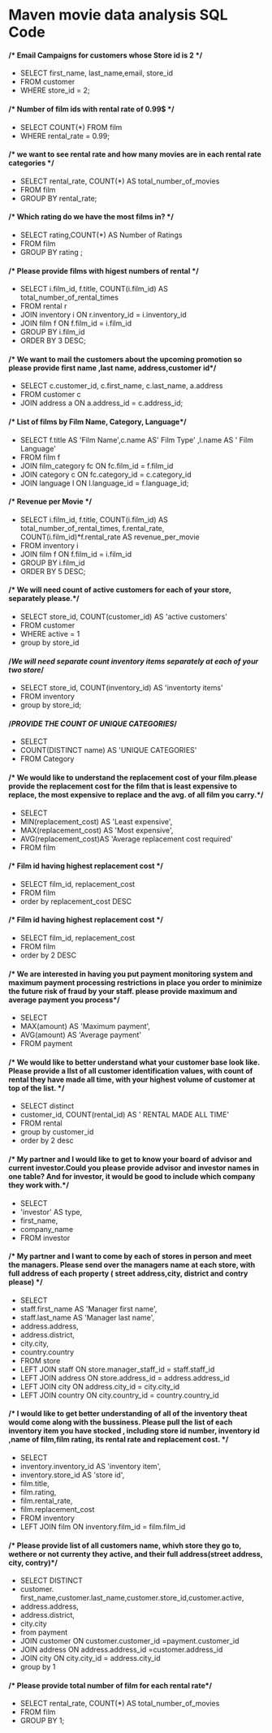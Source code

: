 
# Maven movie data analysis SQL Code

#### /* Email Campaigns for customers whose Store id is 2 */

* SELECT first_name, last_name,email, store_id
* FROM customer
* WHERE store_id = 2;

#### /* Number of film ids with rental rate of 0.99$ */
* SELECT COUNT(*)  FROM film
* WHERE rental_rate = 0.99;

#### /* we want to see rental rate and how many movies are in each rental rate categories */
* SELECT rental_rate, COUNT(*) AS total_number_of_movies
* FROM film
* GROUP BY rental_rate;

#### /* Which rating do we have the most films in? */
* SELECT rating,COUNT(*) AS Number of Ratings
* FROM film
* GROUP BY rating ;

#### /* Please provide films with higest numbers of rental */ 

* SELECT i.film_id, f.title, COUNT(i.film_id) AS total_number_of_rental_times
* FROM rental r
* JOIN inventory i ON r.inventory_id = i.inventory_id
* JOIN film f ON f.film_id = i.film_id
* GROUP BY i.film_id
* ORDER BY 3 DESC;


#### /* We want to mail the customers about the upcoming promotion so please provide first name ,last name, address,customer id*/
* SELECT c.customer_id, c.first_name, c.last_name, a.address
* FROM customer c
* JOIN address a ON a.address_id = c.address_id;

#### /* List of films by Film Name, Category, Language*/
* SELECT f.title AS 'Film Name',c.name AS' Film Type' ,l.name AS ' Film Language'
* FROM film f
* JOIN film_category fc ON fc.film_id = f.film_id
* JOIN category c ON fc.category_id = c.category_id
* JOIN language l ON l.language_id = f.language_id;

#### /* Revenue per Movie */

* SELECT i.film_id, f.title, COUNT(i.film_id) AS total_number_of_rental_times, f.rental_rate, COUNT(i.film_id)*f.rental_rate AS revenue_per_movie
* FROM  inventory i 
* JOIN film f ON f.film_id = i.film_id
* GROUP BY i.film_id
* ORDER BY 5 DESC;

#### /* We will need count of active customers for each of your store, separately please.*/
* SELECT  store_id, COUNT(customer_id) AS 'active customers'
* FROM customer
* WHERE active = 1
* group by store_id

#### /*We will need separate count inventory items separately at each of your two store*/

* SELECT  store_id, COUNT(inventory_id) AS 'inventorty items'
* FROM inventory
* group by store_id;

#### /*PROVIDE THE COUNT OF UNIQUE CATEGORIES*/

* SELECT 
* COUNT(DISTINCT name) AS 'UNIQUE CATEGORIES'
* FROM Category 


#### /* We would like to understand the replacement cost of your film.please provide the replacement cost for  the film that is least expensive to replace, the most expensive to replace and the  avg. of all film you carry.*/

* SELECT
* MIN(replacement_cost) AS 'Least expensive',
* MAX(replacement_cost) AS 'Most expensive',
* AVG(replacement_cost)AS 'Average replacement cost required'
* FROM film


#### /* Film id having highest replacement cost */

* SELECT film_id, replacement_cost
* FROM film
* order by replacement_cost DESC

#### /* Film id having highest replacement cost */

* SELECT film_id, replacement_cost
* FROM film
* order by 2 DESC

#### /* We are interested in having you put payment monitoring system  and maximum payment processing restrictions in place you order to minimize the future risk of fraud by your staff. please provide maximum and average payment you process*/

* SELECT 
* MAX(amount) AS 'Maximum payment',
* AVG(amount) AS 'Average payment'
* FROM payment


#### /* We would like to better understand what your customer base look like. Please provide a lIst of all customer identification values, with count of rental they have made all time, with your highest volume of customer at top of the list. */

* SELECT distinct
* customer_id, COUNT(rental_id) AS ' RENTAL MADE ALL TIME'
* FROM rental
* group by customer_id
* order by 2 desc


#### /* My partner and I would like to get to know your board of advisor and current investor.Could you please provide advisor and investor names in one table? And for investor, it would be good to include which company they work with.*/

* SELECT
* 'investor' AS type,
* first_name,
* company_name
* FROM investor


#### /* My partner and I want to come by each of stores in person and meet the managers. Please send over the managers name at each store, with full address of each property ( street address,city, district and contry please) */
* SELECT 
* staff.first_name AS 'Manager first name',
* staff.last_name AS 'Manager last name',
* address.address,
* address.district,
* city.city,
* country.country
* FROM store
* LEFT JOIN staff ON store.manager_staff_id = staff.staff_id
* LEFT JOIN address ON store.address_id = address.address_id
* LEFT JOIN city ON address.city_id = city.city_id
* LEFT JOIN country ON city.country_id = country.country_id

#### /* I would like to get better understanding of all of the inventory theat would come along with the bussiness. Please pull the list of each inventory item you have stocked , including store id number, inventory id ,name of film,film rating, its rental rate and replacement cost. */
* SELECT 
* inventory.inventory_id AS 'inventory item',
* inventory.store_id AS 'store id',
* film.title,
* film.rating,
* film.rental_rate,
* film.replacement_cost
* FROM inventory
* LEFT JOIN film ON inventory.film_id = film.film_id


#### /* Please provide list of all customers name, whivh store they go to, wethere or not currenty they active, and their full address(street address, city, contry)*/

* SELECT DISTINCT
* customer. first_name,customer.last_name,customer.store_id,customer.active,
* address.address,
* address.district,
* city.city
* from payment  
* JOIN customer ON customer.customer_id =payment.customer_id
* JOIN address ON address.address_id =customer.address_id
* JOIN city ON city.city_id = address.city_id
* group by 1

#### /* Please provide total number of film for each rental rate*/

* SELECT rental_rate, COUNT(*) AS total_number_of_movies
* FROM film
* GROUP BY 1;







